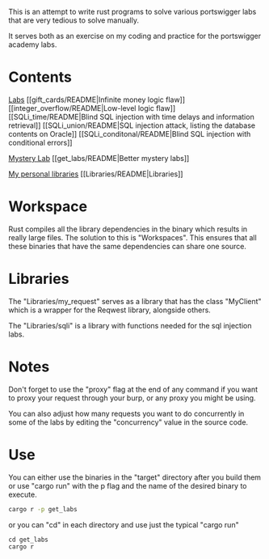 This is an attempt to write rust programs to solve various portswigger labs that are very tedious to solve manually.

It serves both as an exercise on my coding and practice for the portswigger academy labs.

# Contents
<u>Labs</u>
[[gift_cards/README|Infinite money logic flaw]]
[[integer_overflow/README|Low-level logic flaw]]
[[SQLi_time/README|Blind SQL injection with time delays and information retrieval]]
[[SQLi_union/README|SQL injection attack, listing the database contents on Oracle]]
[[SQLi_conditonal/README|Blind SQL injection with conditional errors]]

<u>Mystery Lab</u>
[[get_labs/README|Better mystery labs]]

<u>My personal libraries</u>
[[Libraries/README|Libraries]]

# Workspace
Rust compiles all the library dependencies in the binary which results in really large files. 
The solution to this is "Workspaces". 
This ensures that all these binaries that have the same dependencies can share one source.

# Libraries
The "Libraries/my_request" serves as a library that has the class "MyClient" which is a wrapper for the Reqwest library, alongside others.

The "Libraries/sqli" is a library with functions needed for the sql injection labs.

# Notes
Don't forget to use the "proxy" flag at the end of any command if you want to proxy your request through your burp, or any proxy you might be using.

You can also adjust how many requests you want to do concurrently in some of the labs by editing the "concurrency" value in the source code.
# Use
You can either use the binaries in the "target" directory after you build them or use "cargo run" with the p flag and the name of the desired binary to execute.
```bash
cargo r -p get_labs 
```

or you can "cd" in each directory and use just the typical "cargo run"
```
cd get_labs
cargo r 
```